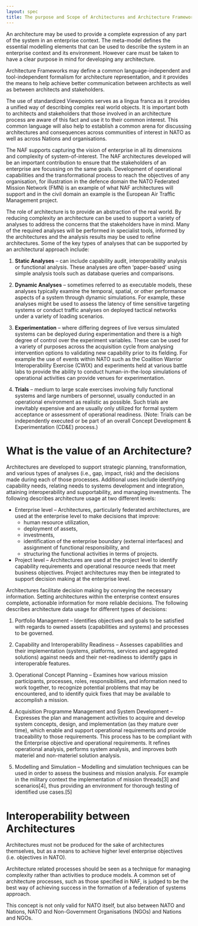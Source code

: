 ```yaml
---
layout: spec
title: The purpose and Scope of Architectures and Architecture Frameworks
---
```


An architecture may be used to provide a complete expression of any part of the system in an enterprise context. The meta-model defines the essential modelling elements that can be used to describe the system in an enterprise context and its environment. However care must be taken to have a clear purpose in mind for developing any architecture.

Architecture Frameworks may define a common language-independent and tool-independent formalism for architecture representation, and it provides the means to help achieve better communication between architects as well as between architects and stakeholders.

The use of standardized Viewpoints serves as a lingua franca as it provides a unified way of describing complex real world objects. It is important both to architects and stakeholders that those involved in an architecture process are aware of this fact and use it to their common interest. This common language will also help to establish a common arena for discussing architectures and consequences across communities of interest in NATO as well as across Nations and organisations.

The NAF supports capturing the vision of enterprise in all its dimensions and complexity of system-of-interest. The NAF architectures developed will be an important contribution to ensure that the stakeholders of an enterprise are focussing on the same goals. Development of operational capabilities and the transformational process to reach the objectives of any organisation, for illustration in the defence domain the NATO Federated Mission Network (FMN) is an example of what NAF architectures will support and in the civil domain an example is the European Air Traffic Management project.

The role of architecture is to provide an abstraction of the real world. By reducing complexity an architecture can be used to support a variety of analyses to address the concerns that the stakeholders have in mind. Many of the required analyses will be performed in specialist tools, informed by the architectures and the analysis results may be used to refine architectures. Some of the key types of analyses that can be supported by an architectural approach include:

1.  **Static Analyses** – can include capability audit, interoperability analysis or functional analysis. These analyses are often ‘paper-based’ using simple analysis tools such as database queries and comparisons.

2.  **Dynamic Analyses** – sometimes referred to as executable models, these analyses typically examine the temporal, spatial, or other performance aspects of a system through dynamic simulations. For example, these analyses might be used to assess the latency of time sensitive targeting systems or conduct traffic analyses on deployed tactical networks under a variety of loading scenarios.

3.  **Experimentation** – where differing degrees of live versus simulated systems can be deployed during experimentation and there is a high degree of control over the experiment variables. These can be used for a variety of purposes across the acquisition cycle from analysing intervention options to validating new capability prior to its fielding. For example the use of events within NATO such as the Coalition Warrior Interoperability Exercise (CWIX) and experiments held at various battle labs to provide the ability to conduct human-in-the-loop simulations of operational activities can provide venues for experimentation.

4.  **Trials** – medium to large scale exercises involving fully functional systems and large numbers of personnel, usually conducted in an operational environment as realistic as possible. Such trials are inevitably expensive and are usually only utilized for formal system acceptance or assessment of operational readiness. (Note: Trials can be independently executed or be part of an overall Concept Development & Experimentation (CD&E) process.)

# What is the value of an Architecture?

Architectures are developed to support strategic planning, transformation, and various types of analyses (i.e., gap, impact, risk) and the decisions made during each of those processes. Additional uses include identifying capability needs, relating needs to systems development and integration, attaining interoperability and supportability, and managing investments. The following describes architecture usage at two different levels:

* Enterprise level – Architectures, particularly federated  architectures, are used at the enterprise level to make decisions that improve:
   * human resource utilization,
   * deployment of assets,
   * investments,
   * identification of the enterprise boundary (external interfaces) and assignment of functional responsibility, and
   * structuring the functional activities in terms of projects.
* Project level – Architectures are used at the project level to identify capability requirements and operational resource needs that meet business objectives. Project architectures may then be integrated to support decision making at the enterprise level.

Architectures facilitate decision making by conveying the necessary information. Setting architectures within the enterprise context ensures complete, actionable information for more reliable decisions. The following describes architecture data usage for different types of decisions:

1. Portfolio Management – Identifies objectives and goals to be satisfied with regards to owned assets (capabilities and systems) and processes to be governed.

2.  Capability and Interoperability Readiness – Assesses capabilities   and their implementation (systems, platforms, services and aggregated solutions) against needs and their net-readiness to identify gaps in interoperable features.

3. Operational Concept Planning – Examines how various mission participants, processes, roles, responsibilities, and information need to work together, to recognize potential problems that may be encountered, and to identify quick fixes that may be available to accomplish a mission.

4. Acquisition Programme Management and System Development – Expresses the plan and management activities to acquire and develop system concepts, design, and implementation (as they mature over time), which enable and support operational requirements and provide traceability to those requirements. This process has to be compliant with the Enterprise objective and operational requirements. It refines operational analysis, performs system analysis, and improves both materiel and non-materiel solution analysis.

5. Modelling and Simulation – Modelling and simulation techniques can be used in order to assess the business and mission analysis. For example in the military context the implementation of mission threads[3] and scenarios[4], thus providing an environment for thorough testing of identified use cases.[5]

# Interoperability between Architectures

Architectures must not be produced for the sake of architectures themselves, but as a means to achieve higher level enterprise objectives (i.e. objectives in NATO).

Architecture related processes should be seen as a technique for managing complexity rather than activities to produce models. A common set of architecture processes, such as those specified in NAF, is judged to be the best way of achieving success in the formation of a federation of systems approach.

This concept is not only valid for NATO itself, but also between NATO and Nations, NATO and Non-Government Organisations (NGOs) and Nations and NGOs.
